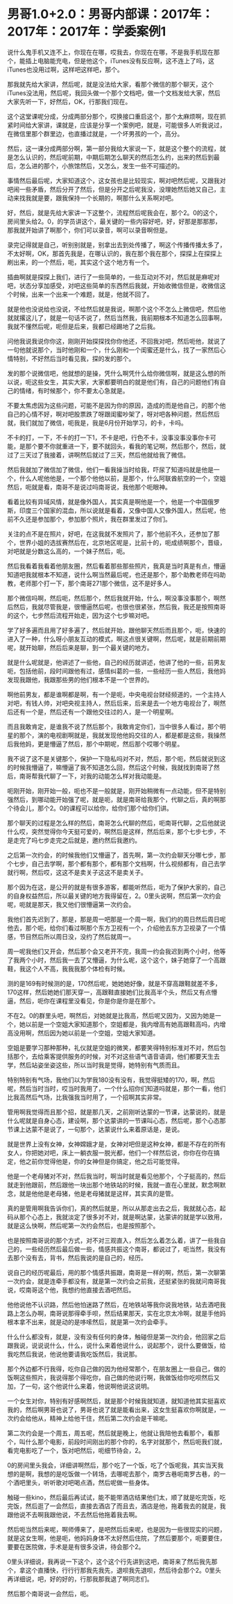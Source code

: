 # 男哥1.0+2.0：男哥内部课：2017年：2017年：2017年：学委案例1

说什么鬼手机又连不上，你现在在哪，哎我去，你现在在哪，不是我手机现在那个，能插上电脑能充电，但是他这个，iTunes没有反应啊，这不连上了吗，这iTunes也没用过啊，这样吧这样吧，那个。

那我就先给大家讲，然后呢，就是没法给大家，看那个微信的那个聊天，这个iTunes没法用，然后呢，我回头做一个那个文档吧，做一个文档发给大家，然后大家先听一下，好然后，OK，行那我们现在。

这个这堂课呢分成，分成两部分那个，哎换接口重启这个，那个太麻烦啊，现在抓紧时间给大家讲，课就是，应该是分享一个案例吧，就是，可能很多人听我说过，在微信里那个群里边，也直播过就是，一个坏男孩的一个，高分。

然后，这一课分成两部分啊，第一部分我给大家说一下，就是这个整个的流程，就是怎么认识的，然后呢前期，中期后期怎么聊天的然后怎么约，出来的然后到最后，怎么进的那个，小旅馆然后，又怎么，发生一些不可描述的。

事情然后最后呢，大家知道这个，这女孩也是比较现实，啊对吧然后呢，又跟我对吧闹一些矛盾，然后分开了然后，但是分开之后呢我没，没理她然后她又自己，主动来找我就是要，跟我保持一个长期的，啊那什么关系啊对吧。

好，然后，就是先给大家讲一下这整个，流程然后呢我会在，那个2。0的这个，房间里头给2。0，的学员讲这个，最关键的一些内容好吧，好，好那是那那那，那我就开始讲了啊那个，你们可以录音，啊可以录音啊但是。

录完记得就是自己，听别别就是，别拿出去到处传播了，啊这个传播传播太多了，不太好啊，OK，那首先我是，在哪认识的，我在那个我在那个，探探上在探探上刷出来，的一个然后，呃，其实这个这个地方有一个。

插曲啊就是探探上我们，进行了一些简单的，一些互动对不对，然后就是麻呢对吧，状态分享加感受，对吧这些简单的东西然后我就，开始收微信但是，收微信这个时候，出来一个出来一个难题，就是，他就不回了。

就是他也没说给也没说，不给然后就是我说，啊那个这个不怎么上微信吧，然后他就就撂这儿了，就是一句话不说了，然后当然我，我前期根本不知道怎么回事啊，我就不懂然后呢，呃但是后来，我都已经踢地了之后我。

问他我说我说你你这，刚刚开始探探找你你他还，不回我对吧，然后呃他，就说了一句他就说那个，当时他刚和一个，什么刚和一个闺蜜还是什么，找了一家然后心情特别，不好然后当时看见我，探的发的那个。

发的那个说微信吧，他就想的是操，凭什么啊凭什么给你微信啊，就是这么想的所以说，呃这些女生，其实大家，大家都要明白的就是他们有，自己的问题他们有自己的情绪，有时候那个，你不要太心急就是。

不要太焦虑因为这些问题，可能不是因为你的原因，造成的而是他自己，的那个他自己的心情不好，啊对吧股票跌了呀跟闺蜜吵架了，呀对吧各种问题，然后然后就，我们就加了微信，呃我是，我是6月份开始学习，的卡，卡吗。

不卡的打，一下，不卡的打一下1，不卡是吧，行色不卡，没事没事没事你卡可能，是那个要不你就重进一下，要不就回头，看我的笔记啊，然后那个，然后，就过了三天过了我接着，讲啊然后就过了三天，然后他就给我了微信。

然后我就加了微信加了微信，他们一看我操当时给我，吓尿了知道吗就是他是一个，什么人呢他他是，一个那个他他以前，是那个，什么阿联酋航空的一个，空姐然后，呃就是看，南哥不是说过吗南哥说，我他那个呃眼神。

看着比较有异域风情，就是像外国人，其实真是啊他是一个，他是一个中国俄罗斯，印度三个国家的混血，所以说就是看着，又像中国人又像外国人，然后呢，他前不久还是参加那个，参加那个照片，我在群里发过了你们。

关注的点不是在照片，好吧，在这我就不发照片了，那个他前不久，还参加了那个，世界小姐的选拔赛然后在，北京地区呢是，比前十的，呃成绩啊那个，晋级，对吧就是分数这么高的，一个妹子然后，呃。

然后我看着我看着他朋友圈，然后看着那些那些照片，我真是当时真是有点，懵逼知道吧我就根本不知道，说什么啊当然最后呢，也还是那个，那个助教老师在吗助教，老师那个打一下，那个南哥271那个微信，这不是好多人。

那个微信吗啊，然后呃，然后那个，然后我就开始，什么，啊没事没事那个，啊然后然后，我就尽管我是，很懵逼然后呢，也很也很紧张，然后我，我还是按照南哥的这个，七步然后流程开始走，因为这个七步嘛对吧。

学了好多遍而且用了好多遍了，然后就开始，跟他聊天然后而且那个，呃，快速的进入了一种，什么呀小朋友互动的模式，啊这点很关键啊，然后呢，就是前期前期呢，就开始聊，然后后来是聊，到一个最关键的地方。

就是什么呢就是，他讲述了一些他，自己的经历就讲述，他讲了他的一些，前男友呃，包括他前，段时间跟他有过，感情纠葛的一些，一些经历一些人然后，我他妈发现我跟他，我跟那些男的他们根本不是一个世界的。

啊他前男友，都是谁啊都是啊，有一个是呃，中央电视台财经频道的，一个主持人对吧，有钱人帅，对吧央视主持人，然后后来，后来是去一个地方电视台了，啊然后还有一个是，然后还有一个跟他交往过的人，是一个明星啊。

而且我敢肯定，是谁我不说了然后那个，我敢肯定你们，当中很多人看过，那个明星的那个，演的电视剧啊就是，我就发现他他妈交往的人，都是都是这些，我操然后我他妈，更是懵逼了然后，那个中期呢，然后那个哎哪个明星。

我不说了这不是关键那个，保护一下隐私吗对不对，然后，那个呃，然后就说到这的时候我懵逼了，嘛懵逼了我不知道怎么回，然后这个时候，我就找到南哥了然后，南哥帮我代聊了一下，对我的动能怎么样对我动能是。

呃刚开始，刚开始一般，呃也不是一般就是，刚开始稍微有一点动能，但不是特别强然后，到哪动能开始强了呢，就是呃，就是南哥给我那个，代聊之后，真的啊那个待会儿，那个2。0的课程可以给你，给你们那个给你们讲。

那个聊天的过程是怎么样的然后，南哥怎么代聊的然后，呃南哥代聊，之后他就说什么哎，突然觉得你今天挺可爱的，啊然后是这样，然后后来，那个七步七步，不是走完了吗七步走完之后就是，邀约然后我邀约。

之后第一次约会，的时候我他们又懵逼了，首先啊，第一次约会聊天分哪七步，那个七步，自己去学啊，那个都有那个，都有那个文档啊，什么视频都有，自己去学就行啊，然后哎，这这不是卖关子这这不是卖关子。

那个因为在这，是公开的就是有很多游客，都能听然后，呃为了保护大家的，自己的自身权益然后，所以最关键的地方我得留在，2。0里头说啊，然后第一次约会呢，呃就是那天，我又他们很懵逼第一次约会。

我他们首先迟到了，那是，那是周一吧那是一个周一啊，我们约的周日然后周日呢他去，那个呃，给你们看过啊那个东方卫视有一个，介绍他去东方卫视录了一个情感，节目然后所以周日没，没约了然后就周一。

周一呢我他们又开会，然后那个会又老开不完，我周一约会我迟到两个小时，他等了我两个小时，然后我一去了又懵逼，为什么呢，这个这个，妹子她穿了一个高跟鞋，我这个人不高，我我我那个体检有时候。

测的是169有时候测的是，170然后呢，她她她好像，就是不穿高跟鞋就差不多，170这样，然后她她们那天穿一，高跟鞋直接她们比我高半个头，然后又有点懵逼，然后，呃你在课程里没看见，你是你是你是在那个。

不在2。0的群里头吧，啊然后，对她就是比我高，然后呢又因为，又因为她是一个，她以前是一个空姐大家知道那个，空姐都是，我内增高有她高跟鞋高吗，内增高没用啊，然后因为她以前是一个空姐，空姐大家知道。

空姐是要学习那种那种，礼仪就是空姐的微笑，都要笑得特别标准对不对，然后包括那个，去给乘客提供服务的时候，对不对这些语气语音语调，他们都要天生去学，然后站姿坐姿这些，所以当时我是觉得，她特别有气质而且。

特别特别有气场，我他们以为学我180没有没有，我觉得挺矮的170，啊，然后呢，然后当时当时，哎当时我用了，一个什么招你们知道吗就是，那个一看，他们比我高然后气场，比我强我当时用了，一个招啊其实非常。

管用啊我觉得而且那个招，就是那几天，之前刚听达蒙的一节课，达蒙说的，就是什么呢就是自身心态，建设啊，那个达蒙讲的一节课叫心态，然后呢，那个心态那节课上达蒙不是说了，一句那个，达蒙说什么来着原话是，是说。

就是世界上没有女神，女神嫦娥才是，女神对吧但是这种女神，都是不存在的所有女人，你把她对吧，床上一躺衣服一脱光都，他们一个样然后说，你你在你在搞定，他之前你觉得他是，你的女神但是你搞定，他之后可能觉得。

他是一个老母猪对不对，然后我当时，啊当时就是看见他那个，个子挺高的，然后就走到他跟前，然后跟他一块出那个地铁站的时候，我就一直在心里就，默念啊默念，就是他他是老母猪，他是老母猪就是这样，其实真的是管。

真的是管用啊我告诉你们，真的然后就是，所以从那走出去之后，我就就心态，起码从那个心态上，我就淡定了很多对不对，就是啊达蒙，达蒙讲的就是学以致用，就是这么快啊，然后呢第一次约会然后，也是按照那个。

也是按照南哥说的那个方式，对不对三观直入，然后怎么着怎么着，讲了一些我自己的，一些经历然后最后做一些，情感共振这个南哥，都说过了，呃当然，我没有去那个没有去，背书，然后我说的是自己的，经历。

说自己的经历呢最后，用的那个情感共振跟，南哥是一样的啊，然后，第一次聊第一次约会，就是连牵手都没有，就是第一次约会之前我，还挺紧张的我就问南哥我说，哎南哥这个他，我想约他直接去酒吧然后。

他他说他不认识路，然后他怕迷路了然后，在地铁站等我你说我地铁，站去酒吧我路上怎么办啊，南哥说那得牵手呗，然后结果那天，实在北京太冷啊，就是手他妈根本拿不出来，就是动的是哆嗦然后，就是第一次约会牵手。

什么什么都没有，就是，没有没有任何的身体，触碰但是第一次约会，他回家之后跟我说，说说说什么，什么，说什么来着他说什么，说起那个，说什么要做饭，给我吃然后我说，他说他要请我吃饭然后，我说那。

那个外边都不行我得，吃你自己做的因为他经常那个，在朋友圈上一些自己，做的饭啊这些照片，我说得那个得吃你，自己做的他说行啊，我做饭给你吃呗然后又加，了一句，这个他说什么来着，他说啊他说这说明。

一个女生对你，特别有好感啊然后，就是那个时候我就知道，就知道他其实挺喜欢我的，然后啊男哥也说了，男哥也说了就是能看出来，这女生挺喜欢你啊就是，一次约会给他从，精神上给他干住，然后第二次约会是干嘛呢。

第二次约会是一个周五，周五呢，然后就是晚上，他就让我陪他去看那个，看那个，叫什么那个电影，前段时间刚出的那个你的，名字对就那个，然后呃我们就，看完电影吃了一个，饭对吧然后，呃细节待会，2。

0的房间里头我会，详细讲啊然后，那个吃了一个饭，吃了个饭呢我，其实当天我想的是啊，我想的是吃饭做一个转场，去哪呢去那个，南罗古巷呃南罗古巷，的一个酒吧里头，听听歌对吧喝点酒，然后呢做一些身体。

触碰一些kino，然后最后再试试，能不能带酒店结果他们太，顺了就是吃完饭，吃完饭，然后逛了一会然后，直接去酒店了而且去，酒店是他，拖着我去的就是，我跟他说不去啊我跟他说，不去然后他拖着我去啊。

然后呃当然后来呢，啊师傅来了，是吧然后后来呢，也是因为一些很现实的问题，就是这女生啊，他是呃，他妈妈身体不太好然后住院，了然后要那个，呃要要住，要要在医院做，手术是是有很多没讲，待会那个2。

0里头详细说，我再说一下这个，这个这个行先讲到这吧，南哥来了然后我先那个，拿这个直播快，行行行那我先我先，退呗我先退呗，然后待会那个2。0里头再详细说，吧，好的好的，行那我那我退了啊同志们。

然后那个南哥说一会然后，呃。